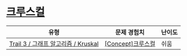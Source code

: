 # [크루스컬](https://www.codetree.ai/trails/complete/curated-cards/intro-ga-kruskal)

|유형|문제 경험치|난이도|
|---|---|---|
|[Trail 3 / 그래프 알고리즘 / Kruskal](https://www.codetree.ai/trail-info/novice-high/)|[[Concept]크루스컬](https://www.codetree.ai/trails/complete/curated-cards/intro-ga-kruskal/)|쉬움|

